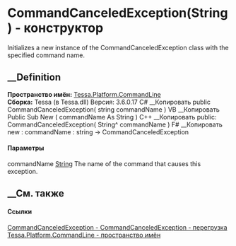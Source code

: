 # CommandCanceledException(String) - конструктор
Initializes a new instance of the CommandCanceledException class with the
specified command name.
## __Definition
 **Пространство имён:**
[Tessa.Platform.CommandLine](N_Tessa_Platform_CommandLine.htm)  
 **Сборка:** Tessa (в Tessa.dll) Версия: 3.6.0.17
C# __Копировать
     public CommandCanceledException(
    	string commandName
    )
VB __Копировать
     Public Sub New ( 
    	commandName As String
    )
C++ __Копировать
     public:
    CommandCanceledException(
    	String^ commandName
    )
F# __Копировать
     new : 
            commandName : string -> CommandCanceledException
#### Параметры
commandName [String](https://learn.microsoft.com/dotnet/api/system.string)
    The name of the command that causes this exception.
##  __См. также
#### Ссылки
[CommandCanceledException -
](T_Tessa_Platform_CommandLine_CommandCanceledException.htm)
[CommandCanceledException -
перегрузка](Overload_Tessa_Platform_CommandLine_CommandCanceledException__ctor.htm)
[Tessa.Platform.CommandLine - пространство
имён](N_Tessa_Platform_CommandLine.htm)
